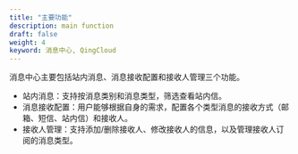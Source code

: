 ```yaml
---
title: "主要功能"
description: main function
draft: false
weight: 4
keyword: 消息中心, QingCloud
---
```


消息中心主要包括站内消息、消息接收配置和接收人管理三个功能。

- 站内消息：支持按消息类别和消息类型，筛选查看站内信。
- 消息接收配置：用户能够根据自身的需求，配置各个类型消息的接收方式（邮箱、短信、站内信）和接收人。
- 接收人管理：支持添加/删除接收人、修改接收人的信息，以及管理接收人订阅的消息类型。

